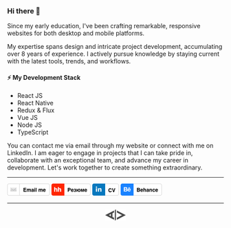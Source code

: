 ### Hi there 👋

Since my early education, I've been crafting remarkable, responsive websites for both desktop and mobile platforms.

My expertise spans design and intricate project development, accumulating over 8 years of experience.
I actively pursue knowledge by staying current with the latest tools, trends, and workflows.


#### ⚡ My Development Stack
* React JS
* React Native
* Redux & Flux
* Vue JS
* Node JS 
* TypeScript

You can contact me via email through my website or connect with me on LinkedIn.
I am eager to engage in projects that I can take pride in, collaborate with an exceptional team, and advance my career in development.
Let's work together to create something extraordinary.

<hr height="1px" style="border: none;" />

[![Email](/badges/email.png)](mailto:toropanov+hire@yandex.com)  [![HH.ru](/badges/hh_link.png)](https://hh.ru/resume/9f805d08ff0c1a3eca0039ed1f367a7a624d78)  [![LinkedIn](/badges/linkedin.png)](https://www.linkedin.com/in/toropanov/)  [![Behance](/badges/behance.png)](https://www.behance.net/toropanov)

---

<p align="center">
  <img width="48px" src="./src/images/footer_logo.png" alt="logo">
</p>
